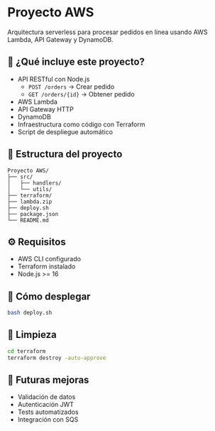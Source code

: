 # Proyecto AWS

Arquitectura serverless para procesar pedidos en línea usando AWS Lambda, API Gateway y DynamoDB.

## 🚀 ¿Qué incluye este proyecto?

- API RESTful con Node.js
  - `POST /orders` → Crear pedido
  - `GET /orders/{id}` → Obtener pedido
- AWS Lambda
- API Gateway HTTP
- DynamoDB
- Infraestructura como código con Terraform
- Script de despliegue automático

## 📁 Estructura del proyecto

```
Proyecto AWS/
├── src/
│   ├── handlers/
│   └── utils/
├── terraform/
├── lambda.zip
├── deploy.sh
├── package.json
└── README.md
```

## ⚙️ Requisitos

- AWS CLI configurado
- Terraform instalado
- Node.js >= 16

## 🧪 Cómo desplegar

```bash
bash deploy.sh
```

## 🧼 Limpieza

```bash
cd terraform
terraform destroy -auto-approve
```

## 🧩 Futuras mejoras

- Validación de datos
- Autenticación JWT
- Tests automatizados
- Integración con SQS
